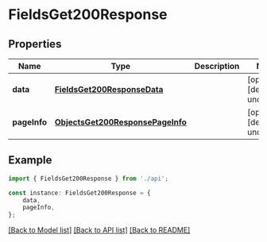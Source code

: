 # FieldsGet200Response


## Properties

Name | Type | Description | Notes
------------ | ------------- | ------------- | -------------
**data** | [**FieldsGet200ResponseData**](FieldsGet200ResponseData.md) |  | [optional] [default to undefined]
**pageInfo** | [**ObjectsGet200ResponsePageInfo**](ObjectsGet200ResponsePageInfo.md) |  | [optional] [default to undefined]

## Example

```typescript
import { FieldsGet200Response } from './api';

const instance: FieldsGet200Response = {
    data,
    pageInfo,
};
```

[[Back to Model list]](../README.md#documentation-for-models) [[Back to API list]](../README.md#documentation-for-api-endpoints) [[Back to README]](../README.md)

